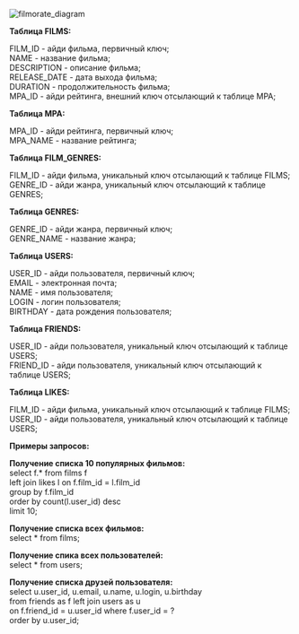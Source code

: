 
![filmorate_diagram](https://user-images.githubusercontent.com/113509716/224560605-65bc445c-a5c2-4129-b824-a1f31d498275.png)

**Таблица FILMS:**

  FILM_ID - айди фильма, первичный ключ;  
  NAME - название фильма;  
  DESCRIPTION - описание фильма;  
  RELEASE_DATE - дата выхода фильма;  
  DURATION - продолжительность фильма;  
  MPA_ID - айди рейтинга, внешний ключ отсылающий к таблице MPA;  

**Таблица MPA:**

  MPA_ID - айди рейтинга, первичный ключ;  
  MPA_NAME - название рейтинга;  

**Таблица FILM_GENRES:**

  FILM_ID - айди фильма, уникальный ключ отсылающий к таблице FILMS;  
  GENRE_ID - айди жанра, уникальный ключ отсылающий к таблице GENRES;  

**Таблица GENRES:**

  GENRE_ID - айди жанра, первичный ключ;  
  GENRE_NAME - название жанра;  

**Таблица USERS:**

  USER_ID - айди пользователя, первичный ключ;  
  EMAIL - электронная почта;  
  NAME - имя пользователя;  
  LOGIN - логин пользователя;  
  BIRTHDAY - дата рождения пользователя;  

**Таблица FRIENDS:**

  USER_ID - айди пользователя, уникальный ключ отсылающий к таблице USERS;  
  FRIEND_ID - айди пользователя, уникальный ключ отсылающий к таблице USERS;  

**Таблица LIKES:**

  FILM_ID - айди фильма, уникальный ключ отсылающий к таблице FILMS;  
  USER_ID - айди пользователя, уникальный ключ отсылающий к таблице USERS;  
   
**Примеры запросов:**

  **Получение списка 10 популярных фильмов:**   
    select f.* from films f   
    left join likes l on f.film_id = l.film_id  
    group by  f.film_id  
    order by count(l.user_id) desc  
    limit 10;  
    
    
  **Получение списка всех фильмов:**  
    select * from films;  
  
  **Получение спика всех пользователей:**  
    select * from users;  
    
  **Получение списка друзей пользователя:**  
    select u.user_id, u.email, u.name, u.login, u.birthday  
    from friends as f left join users as u  
    on f.friend_id = u.user_id where f.user_id = ?  
    order by u.user_id;  
